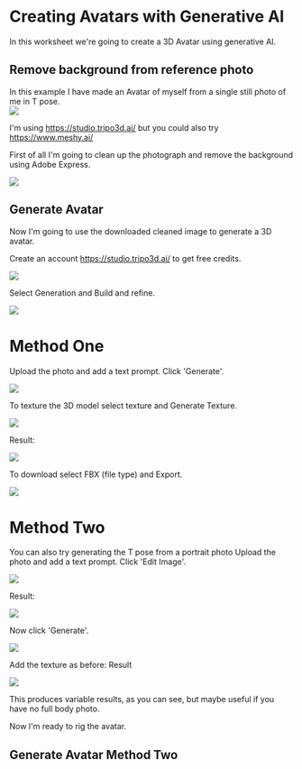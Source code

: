 # Creating Avatars with Generative AI

In this worksheet we're going to create a 3D Avatar using generative AI.

## Remove background from reference photo
In this example I have made an Avatar of myself from a single still photo of me in T pose.   
![](images/rod-t-pose.jpg)

I'm using https://studio.tripo3d.ai/   but you could also try https://www.meshy.ai/    

First of all I'm going to clean up the photograph and remove the background using Adobe Express.    

[<img src="images/remove-bg-vid.jpg">](https://uwe.cloud.panopto.eu/Panopto/Pages/Viewer.aspx?id=e9fb772b-4df6-4f2e-becb-b34700b74c7a ) 

## Generate Avatar 
Now I'm going to use the downloaded cleaned image to generate a 3D avatar.   

Create an account https://studio.tripo3d.ai/ to get free credits.  

![](images/generate-3d-1.jpg)

Select Generation and Build and refine.   

![](images/generate-3d-2.jpg)

# Method One
Upload the photo and add a text prompt. Click 'Generate'.     

![](images/generate-3d-3.jpg)

To texture the 3D model select texture and Generate Texture.   

![](images/generate-3d-4.jpg)

Result:   

![](images/generate-3d-5.jpg)

To download select FBX (file type) and Export. 

![](images/generate-3d-6.jpg)

# Method Two
You can also try generating the T pose from a portrait photo
Upload the photo and add a text prompt. Click 'Edit Image'.    

![](images/generate-3d-7.jpg)

Result:  

![](images/generate-3d-8.jpg)

Now click 'Generate'.     

![](images/generate-3d-9.jpg)

Add the texture as before: Result  
    
![](images/generate-3d-10.jpg)

This produces variable results, as you can see, but maybe useful if you have no full body photo.



Now I'm ready to rig the avatar.   

## Generate Avatar Method Two

